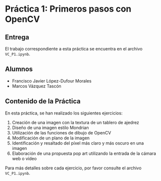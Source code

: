 # Práctica 1: Primeros pasos con OpenCV

## Entrega

El trabajo correspondiente a esta práctica se encuentra en el archivo `VC_P1.ipynb`.

## Alumnos

- Francisco Javier López-Dufour Morales
- Marcos Vázquez Tascón

## Contenido de la Práctica

En esta práctica, se han realizado los siguientes ejercicios:

1. Creación de una imagen con la textura de un tablero de ajedrez
2. Diseño de una imagen estilo Mondrian
3. Utilización de las funciones de dibujo de OpenCV
4. Modificación de un plano de la imagen
5. Identificación y resaltado del píxel más claro y más oscuro en una imagen
6. Elaboración de una propuesta pop art utilizando la entrada de la cámara web o vídeo

Para más detalles sobre cada ejercicio, por favor consulte el archivo `VC_P1.ipynb`.

